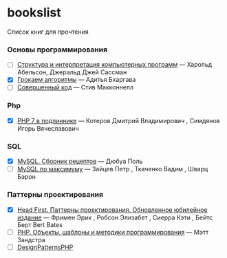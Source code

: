 # bookslist
Список книг для прочтения

### Основы программирования

- [ ] [Структура и интерпретация компьютерных программ](http://newstar.rinet.ru/~goga/sicp/sicp.pdf) — Харольд Абельсон, Джеральд Джей Сассман
- [x] [Грокаем алгоритмы](https://www.ozon.ru/context/detail/id/139296295/) — Адитья Бхаргава
- [ ] [Совершенный код](https://www.ozon.ru/context/detail/id/142768363/) — Стив Макконнелл

### Php
- [x] [PHP 7 в подлиннике](https://www.ozon.ru/context/detail/id/137538198/) — Котеров Дмитрий Владимирович , Симдянов Игорь Вячеславович

### SQL
- [x] [MySQL. Сборник рецептов](https://www.ozon.ru/context/detail/id/2151095/) — Дюбуа Поль
- [ ] [MySQL по максимуму](https://www.ozon.ru/context/detail/id/145190140/) — 
Зайцев Петр , Ткаченко Вадим , Шварц Бэрон

### Паттерны проектирования
- [x] [Head First. Паттерны проектирования. Обновленное юбилейное издание](https://www.ozon.ru/context/detail/id/144233005/) — 
Фримен Эрик , Робсон Элизабет , Сиерра Кэти , Бейтс Берт Bert Bates
- [ ] [PHP. Объекты, шаблоны и методики программирования](https://www.labirint.ru/books/512925/) — Мэтт Зандстра
- [ ] [DesignPatternsPHP](https://designpatternsphp.readthedocs.io/ru/latest/README.html)
